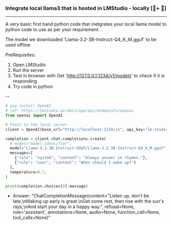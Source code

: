 ### Integrate local llama3 that is hosted in LMStudio - locally [🦙+ 🤗]
---
A very basic first hand python code that inetgrates your local llama model to python code to use as per your requirement.

The model we downloaded 'Llama-3.2-3B-Instruct-Q4_K_M.gguf' to be used offline

PreRequisites:
  1. Open LMStudio
  2. Run the server
  3. Test in browser with Get 'http://127.0.0.1:1234/v1/models' to check if it is responding
  4. Try code in python

  --

```python
# pip install OpenAI
# ref: https://lmstudio.ai/docs/app/api/endpoints/openai
from openai import OpenAI

# Point to the local server
client = OpenAI(base_url="http://localhost:1234/v1", api_key="lm-studio")

completion = client.chat.completions.create(
  # model="model-identifier",
  model="Llama-3.2-3B-Instruct-GGUF/Llama-3.2-3B-Instruct-Q4_K_M.gguf",  
  messages=[
    {"role": "system", "content": "Always answer in rhymes."},
    {"role": "user", "content": "When should I wake up?"}
  ],
  temperature=0.7,
)

print(completion.choices[0].message)
```

- Answer:
  "ChatCompletionMessage(content="Listen up, don't be late,\nWaking up early is great.\nGet some rest, then rise with the sun's rays,\nAnd start your day in a happy way.", refusal=None, role='assistant', annotations=None, audio=None, function_call=None, tool_calls=None)"


